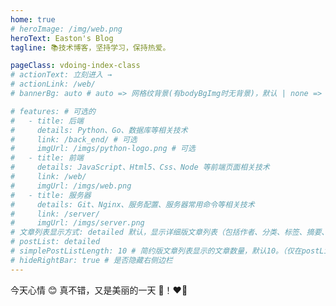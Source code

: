 ```yaml
---
home: true
# heroImage: /img/web.png
heroText: Easton's Blog
tagline: 📚技术博客，坚持学习，保持热爱。

pageClass: vdoing-index-class
# actionText: 立刻进入 →
# actionLink: /web/
# bannerBg: auto # auto => 网格纹背景(有bodyBgImg时无背景)，默认 | none => 无 | '大图地址' | background: 自定义背景样式       提示：如发现文本颜色不适应你的背景时可以到palette.styl修改$bannerTextColor变量

# features: # 可选的
#   - title: 后端
#     details: Python、Go、数据库等相关技术
#     link: /back_end/ # 可选
#     imgUrl: /imgs/python-logo.png # 可选
#   - title: 前端
#     details: JavaScript、Html5、Css、Node 等前端页面相关技术
#     link: /web/
#     imgUrl: /imgs/web.png
#   - title: 服务器
#     details: Git、Nginx、服务配置、服务器常用命令等相关技术
#     link: /server/
#     imgUrl: /imgs/server.png
# 文章列表显示方式: detailed 默认，显示详细版文章列表（包括作者、分类、标签、摘要、分页等）| simple => 显示简约版文章列表（仅标题和日期）| none 不显示文章列表
# postList: detailed
# simplePostListLength: 10 # 简约版文章列表显示的文章数量，默认10。（仅在postList设置为simple时生效）
# hideRightBar: true # 是否隐藏右侧边栏
---
```


<!-- http://www.2n2media.com/compare-front-end-development-and-back-end-development -->
<!-- 本博客风格使用了[Kbt](https://notes.youngkbt.cn/)的样式。 -->

今天心情 😊 真不错，又是美丽的一天 🌈！❤️‍🔥

<ClientOnly>
  <WebInfo />
  <IndexBigImg />
  <!-- <Fantasy index="true" /> -->
</ClientOnly>
